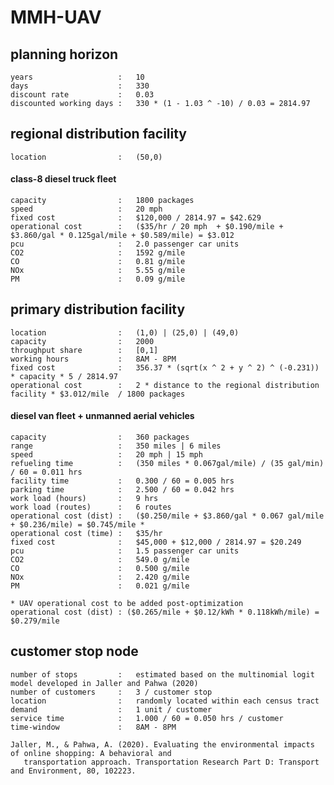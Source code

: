 # MMH-UAV

## planning horizon

	years                   :   10
	days                    :   330
	discount rate           :   0.03
	discounted working days :   330 * (1 - 1.03 ^ -10) / 0.03 = 2814.97

## regional distribution facility

	location                :   (50,0)

#### class-8 diesel truck fleet

	capacity                :   1800 packages
	speed                   :   20 mph
	fixed cost              :   $120,000 / 2814.97 = $42.629
	operational cost        :   ($35/hr / 20 mph  + $0.190/mile + $3.860/gal * 0.125gal/mile + $0.589/mile) = $3.012
	pcu                     :   2.0 passenger car units
	CO2                     :   1592 g/mile
	CO                      :   0.81 g/mile
	NOx                     :   5.55 g/mile
	PM                      :   0.09 g/mile

## primary distribution facility

	location                :   (1,0) | (25,0) | (49,0)
	capacity                :   2000
	throughput share        :   [0,1]
	working hours           :   8AM - 8PM
	fixed cost              :   356.37 * (sqrt(x ^ 2 + y ^ 2) ^ (-0.231)) * capacity * 5 / 2814.97
	operational cost        :   2 * distance to the regional distribution facility * $3.012/mile  / 1800 packages
	
#### diesel van fleet + unmanned aerial vehicles

	capacity                :   360 packages
	range                   :   350 miles | 6 miles
	speed                   :   20 mph | 15 mph
	refueling time          :   (350 miles * 0.067gal/mile) / (35 gal/min) / 60 = 0.011 hrs
	facility time           :   0.300 / 60 = 0.005 hrs
	parking time            :   2.500 / 60 = 0.042 hrs
	work load (hours)       :   9 hrs
	work load (routes)      :   6 routes
	operational cost (dist) :   ($0.250/mile + $3.860/gal * 0.067 gal/mile + $0.236/mile) = $0.745/mile *
	operational cost (time) :   $35/hr
	fixed cost              :   $45,000 + $12,000 / 2814.97 = $20.249
	pcu                     :   1.5 passenger car units
	CO2                     :   549.0 g/mile
	CO                      :   0.500 g/mile
	NOx                     :   2.420 g/mile
	PM                      :   0.021 g/mile

	* UAV operational cost to be added post-optimization
	operational cost (dist) : ($0.265/mile + $0.12/kWh * 0.118kWh/mile) = $0.279/mile

## customer stop node

	number of stops         :   estimated based on the multinomial logit model developed in Jaller and Pahwa (2020)
	number of customers     :   3 / customer stop
	location                :   randomly located within each census tract
	demand                  :   1 unit / customer
	service time            :   1.000 / 60 = 0.050 hrs / customer
	time-window             :   8AM - 8PM

	Jaller, M., & Pahwa, A. (2020). Evaluating the environmental impacts of online shopping: A behavioral and 
	   transportation approach. Transportation Research Part D: Transport and Environment, 80, 102223.